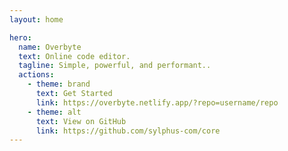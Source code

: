 ```yaml
---
layout: home

hero:
  name: Overbyte
  text: Online code editor.
  tagline: Simple, powerful, and performant..
  actions:
    - theme: brand
      text: Get Started
      link: https://overbyte.netlify.app/?repo=username/repo
    - theme: alt
      text: View on GitHub
      link: https://github.com/sylphus-com/core
---
```

